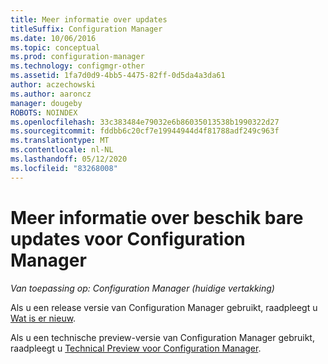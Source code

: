 ```yaml
---
title: Meer informatie over updates
titleSuffix: Configuration Manager
ms.date: 10/06/2016
ms.topic: conceptual
ms.prod: configuration-manager
ms.technology: configmgr-other
ms.assetid: 1fa7d0d9-4bb5-4475-82ff-0d5da4a3da61
author: aczechowski
ms.author: aaroncz
manager: dougeby
ROBOTS: NOINDEX
ms.openlocfilehash: 33c383484e79032e6b86035013538b1990322d27
ms.sourcegitcommit: fddbb6c20cf7e19944944d4f81788adf249c963f
ms.translationtype: MT
ms.contentlocale: nl-NL
ms.lasthandoff: 05/12/2020
ms.locfileid: "83268008"
---
```

# <a name="learn-more-about-available-updates-for-configuration-manager"></a>Meer informatie over beschik bare updates voor Configuration Manager

*Van toepassing op: Configuration Manager (huidige vertakking)*

Als u een release versie van Configuration Manager gebruikt, raadpleegt u [Wat is er nieuw](../plan-design/changes/what-has-changed-from-configuration-manager-2012.md).

Als u een technische preview-versie van Configuration Manager gebruikt, raadpleegt u [Technical Preview voor Configuration Manager](../get-started/technical-preview.md).
